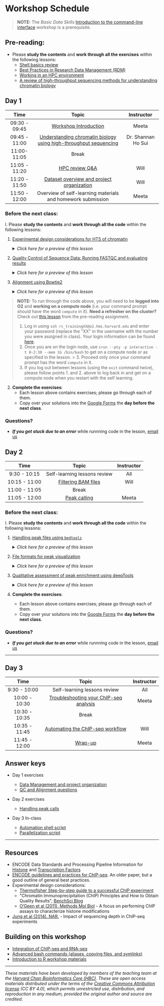 # Workshop Schedule

> **NOTE:** The *Basic Data Skills* [Introduction to the command-line interface](https://hbctraining.github.io/Intro-to-shell-flipped/schedule/) workshop is a prerequisite.


## Pre-reading:

* Please **study the contents** and **work through all the exercises** within the following lessons:
  * [Shell basics review](https://hbctraining.github.io/Intro-to-rnaseq-hpc-salmon-flipped/lessons/shell_review.html)
  * [Best Practices in Research Data Management (RDM)](https://hbctraining.github.io/Intro-to-rnaseq-hpc-salmon-flipped/lessons/04a_data_organization.html)
  * [Working in an HPC environment](https://hbctraining.github.io/Intro-to-rnaseq-hpc-salmon-flipped/lessons/working_on_HPC_noExercises.html)
  * [A review of high-throughput sequencing methods for understanding chromatin biology](../lessons/01a_Understanding_chromatin_with_HTS.md)
  
  
## Day 1

| Time |  Topic  | Instructor |
|:-----------:|:----------:|:--------:|
| 09:30 - 09:45 | [Workshop Introduction](https://github.com/hbctraining/Intro-to-ChIPseq-flipped/blob/main/lectures/workshop_intro_slides.pdf) | Meeta |
| 09:45 - 11:00 | [Understanding chromatin biology using high-throughput sequencing](../lectures/Introduction_to_ChIP-seq_2024_small.pdf) | Dr. Shannan Ho Sui |
| 11:00- 11:05 | Break|  |
| 11:05 - 11:20 | [HPC review Q&A](https://hbctraining.github.io/Intro-to-rnaseq-hpc-salmon-flipped/lessons/working_on_HPC_noExercises.html) | Will |
| 11:20 - 11:50 | [Dataset overview and project organization](../lessons/02_dataset_and_project_setup.md) | Will |
| 11:50 - 12:00 | Overview of self-learning materials and homework submission | Meeta|



### Before the next class:

I. Please **study the contents** and **work through all the code** within the following lessons:
   1. [Experimental design considerations for HTS of chromatin](../lessons/01b_experimental_design_considerations.md)
      <details>
       <summary><i>Click here for a preview of this lesson</i></summary>
         <br>Before you begin thinking about performing the experiment, it is important to plan for it and choose a protocol that is best suited for you. There are many things to consider depending on the cells you are working with, and your protein of interest. <br><br>In this lesson, we will:<br>
             - Highlight the experimental design considerations for ChIP-seq and compare and contrast with CUT&RUN and ATAC-seq<br>
             - Highlight the sequencing considerations for each methods listed above<br><br>
        </details>
   

   2. [Quality Control of Sequence Data: Running FASTQC and evaluating results](../lessons/03_QC_FASTQC.md)
      <details>
       <summary><i>Click here for a preview of this lesson</i></summary>
         <br>The first step of most NGS analyses is to evaluate the quality of your sequencing reads. <br><br>In this lesson you will explore:<br>
            - The FASTQC software, and how to run it on your raw sequencing data<br>
            - The HTML report that is returned from FASTQC and how to interepret the different plots<br><br>
        </details>
        
   3. [Alignment using Bowtie2](../lessons/04_alignment_using_bowtie2.md)
      <details>
       <summary><i>Click here for a preview of this lesson</i></summary>
         <br>The next step is taking our high quality reads and figuring out where in the genome the originated from. In theory this seems like a simple task, but in practice it is quite challenging. <br><br>In this lesson you will cover:<br>
            - The Bowtie2 software, a popular tool for aligning DNA sequence reads<br>
            - Alignment file formats<br>
            - How to run your alignment as a job on the cluster<br><br>
        </details>


> **NOTE:** To run through the code above, you will need to be **logged into O2** and **working on a compute node** (i.e. your command prompt should have the word `compute` in it). **Need a refresher on the cluster?** Check out [this lesson](https://hbctraining.github.io/Intro-to-rnaseq-hpc-salmon-flipped/lessons/working_on_HPC_noExercises.html) from the pre-reading assignment.
> 1. Log in using `ssh rc_trainingXX@o2.hms.harvard.edu` and enter your password (replace the "XX" in the username with the number you were assigned in class). Your login information can be found [here](https://docs.google.com/spreadsheets/d/1kBlYowhjjHJC9ZovmbBULmbqozKpprM17vZ2wPlhNg0/edit#gid=0).
> 2. Once you are on the login node, use `srun --pty -p interactive -t 0-2:30 --mem 1G /bin/bash` to get on a compute node or as specified in the lesson. > 3. Proceed only once your command prompt has the word `compute` in it.
> 4. If you log out between lessons (using the `exit` command twice), please follow points 1. and 2. above to log back in and get on a compute node when you restart with the self learning.
>

2. **Complete the exercises**:
   * Each lesson above contains exercises; please go through each of them.
   * Copy over your solutions into the [Google Forms](https://forms.gle/uwqY9zzqfUEZEdQ78) the **day before the next class**.


### Questions?
* ***If you get stuck due to an error*** while runnning code in the lesson, [email us](mailto:hbctraining@hsph.harvard.edu) 

## Day 2

| Time |  Topic  | Instructor |
|:-----------:|:----------:|:--------:|
| 9:30 - 10:15 | Self-learning lessons review |  All |
| 10:15 - 11:00 | [Filtering BAM files](../lessons/05_filtering_BAM_files.md) | Will |
| 11:00 - 11:05 | Break|  |
| 11:05 - 12:00 | [Peak calling](../lessons/06_peak_calling_macs.md) | Meeta |

### Before the next class:

I. Please **study the contents** and **work through all the code** within the following lessons:
   1. [Handling peak files using `bedtools`](../lessons/07_handling_peaks_bedtools.md)
      <details>
       <summary><i>Click here for a preview of this lesson</i></summary>
         <br>Now that we have called peaks for each of our samples, it's time to look at the output. The output of MACS2 includes various files, with the narrowPeak file being the most important for interpretation. <br><br>In this lesson you will cover:<br>
             - The basics of the BED file format (and how it extends to narrowPeak files)<br>
             - The bedtools suite of tools<br>
             - Filtering and intersecting BED files <br><br>
        </details>
   
   2. [File formats for peak visualization](../lessons/08_creating_bigwig_files.md)
      <details>
       <summary><i>Click here for a preview of this lesson</i></summary>
         <br>ChIP-seq data is best evaluated by visualizing peaks. However, in order to do so we require the appropriate file formats.
         <br><br>In this lesson you will:<br>
            - Learn about different file formats for peak visualization<br>
            - Create bigWig files<br><br>
            - Discuss normalization metrics and considerations when choosing a method <br><br>
         </details>

   3. [Qualitative assessment of peak enrichment using deepTools](../lessons/09_data_visualization.md)
      <details>
       <summary><i>Click here for a preview of this lesson</i></summary>
         <br>An exciting component of ChIP-seq analysis is to be able to visualize your results, and gain some biologically meaningful insight. This may in turn generate hypothesis for you to further explore with your data!  <br><br>In this lesson you will learn:<br>
            - How to use deepTools to create heatmaps and profile plots<br>
            - To ask questions about your data and find answers through visualization<br><br>
        </details>



2. **Complete the exercises**:
   * Each lesson above contains exercises; please go through each of them.
   * Copy over your solutions into the [Google Forms](https://forms.gle/JZKs9AMmePdsoDPd8) the **day before the next class**.

### Questions?
* ***If you get stuck due to an error*** while runnning code in the lesson, [email us](mailto:hbctraining@hsph.harvard.edu) 

***

## Day 3

| Time |  Topic  | Instructor |
|:-----------:|:----------:|:--------:|
| 9:30 - 10:00 | Self-learning lessons review | All |
| 10:00 - 10:30 | [Troubleshooting your ChIP-seq analysis](../lessons/troubleshooting_chipseq_partI.md) | Meeta |
| 10:30 - 10:35 | Break|  |
| 10:35 - 11:45 | [Automating the ChIP-seq workflow](../lessons/10_automation_new.md) | Will |
| 11:45 - 12:00 | [Wrap-up](https://github.com/hbctraining/Intro-to-ChIPseq-flipped/raw/main/lectures/Wrap-up_new.pdf) | Meeta |


## Answer keys

* Day 1 exercises 
  * [Data Management and project organization](../homework/Day1_readme_answerkey.md)
  * [QC and Alignment questions](../homework/Day1_answer_key.md)

* Day 2 exercises 
  * [Handling peak calls](../homework/Day2_answer_key.md)

* Day 3 In-class 
  * [Automation shell script](../homework/chipseq_analysis_on_input_file.sh)
  * [Parallelization script](../homework/chipseq_run_allfiles.sh)

***

## Resources
* ENCODE Data Standards and Processing Pipeline Information for [Histone](https://www.encodeproject.org/chip-seq/histone/) and [Transcription Factors](https://www.encodeproject.org/chip-seq/transcription_factor/)
* [ENCODE guidelines and practices for ChIP-seq](https://www.ncbi.nlm.nih.gov/pmc/articles/PMC3431496/). An older paper, but a good outline of general best practices.
* Experimental design considerations:
    * [Thermofisher Step-by-step guide to a successful ChIP experiment](https://www.thermofisher.com/us/en/home/life-science/antibodies/antibodies-learning-center/antibodies-resource-library/antibody-application-notes/step-by-step-guide-successful-chip-assays.html)
    * "Chromatin Immunoprecipitation (ChIP) Principles and How to Obtain Quality Results", [BenchSci Blog](https://blog.benchsci.com/chromatin-immunoprecipitation-chip-principles-and-how-to-obtain-quality-results)
    * [O’Geen et al (2011), Methods Mol Biol](https://pubmed.ncbi.nlm.nih.gov/21913086/) - A focus on performing ChIP assays to characterize histone modifications
* [Jung et al (2014). NAR.](https://academic.oup.com/nar/article/42/9/e74/1248114) - Impact of sequencing depth in ChIP-seq experiments 



## Building on this workshop
* [Integration of ChIP-seq and RNA-seq](../lessons/integrating_rna-seq_and_chip-seq.md)
* [Advanced bash commands (aliases, copying files, and symlinks)](https://hbctraining.github.io/Intro-to-rnaseq-hpc-salmon-flipped/lessons/more_bash_cluster.html)
* [Introduction to R workshop materials](https://hbctraining.github.io/Intro-to-R-flipped/#lessons) 


***

*These materials have been developed by members of the teaching team at the [Harvard Chan Bioinformatics Core (HBC)](http://bioinformatics.sph.harvard.edu/). These are open access materials distributed under the terms of the [Creative Commons Attribution license](https://creativecommons.org/licenses/by/4.0/) (CC BY 4.0), which permits unrestricted use, distribution, and reproduction in any medium, provided the original author and source are credited.*
